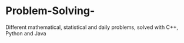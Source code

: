 # Problem-Solving-
Different mathematical, statistical and daily problems, solved with C++, Python and Java
